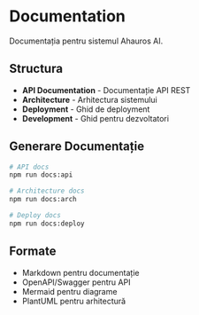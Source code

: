# Documentation

Documentația pentru sistemul Ahauros AI.

## Structura

- **API Documentation** - Documentație API REST
- **Architecture** - Arhitectura sistemului
- **Deployment** - Ghid de deployment
- **Development** - Ghid pentru dezvoltatori

## Generare Documentație

```bash
# API docs
npm run docs:api

# Architecture docs
npm run docs:arch

# Deploy docs
npm run docs:deploy
```

## Formate

- Markdown pentru documentație
- OpenAPI/Swagger pentru API
- Mermaid pentru diagrame
- PlantUML pentru arhitectură


